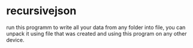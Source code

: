 # recursivejson
run this programm to write all your data from any folder into file, you can unpack it using file that was created and using this program on any other device.
